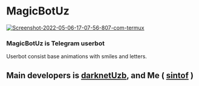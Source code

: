 # MagicBotUz 
<a href="https://ibb.co/Gd8df8T"><img src="https://i.ibb.co/j8Q89QR/Screenshot-2022-05-06-17-07-56-807-com-termux.jpg" alt="Screenshot-2022-05-06-17-07-56-807-com-termux" border="0"></a>
### __MagicBotUz is Telegram userbot__
Userbot consist base animations with smiles and letters.






## Main developers is [darknetUzb](https://github.com/darknetUzb/), and Me ( [sintof](https://github.com/sintof) )
